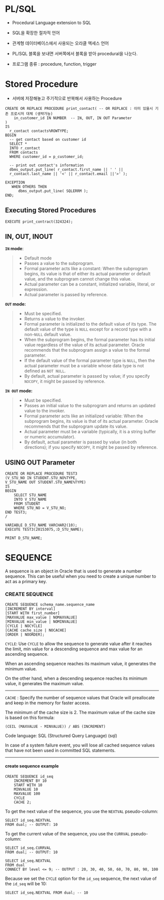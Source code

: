 # PL/SQL

- Procedural Language extension to SQL

- SQL을 확장한 절차적 언어
- 관계형 데이터베이스에서 사용되는 오라클 엑세스 언어
- PL/SQL 블록을 보내면 서버쪽에서 블록을 받아 procedural을 나눈다.
- 프로그램 종류 : procedure, function, trigger

# Stored Procedure

- 서버에 저장해놓고 주기적으로 반복해서 사용하는 Procedure

```plsql
CREATE OR REPLACE PROCEDURE print_contact( -- OR REPLACE : 이미 있을시 기존 프로시저 대체 (생략가능)
    in_customer_id IN NUMBER  -- IN, OUT, IN OUT Parameter
)
IS
  r_contact contacts%ROWTYPE;
BEGIN
  -- get contact based on customer id
  SELECT *
  INTO r_contact
  FROM contacts
  WHERE customer_id = p_customer_id;

  -- print out contact's information
  dbms_output.put_line( r_contact.first_name || ' ' ||
  r_contact.last_name || '<' || r_contact.email ||'>' );

EXCEPTION
   WHEN OTHERS THEN
      dbms_output.put_line( SQLERRM );
END;
```

## Executing Stored Procedures

```plsql
EXECUTE print_contract(324324);
```

## IN, OUT, INOUT

**`IN` mode**:

> -   Default mode
> -   Passes a value to the subprogram.
> -   Formal parameter acts like a constant: When the subprogram begins, its value is that of either its actual parameter or default value, and the subprogram cannot change this value.
> -   Actual parameter can be a constant, initialized variable, literal, or expression.
> -   Actual parameter is passed by reference.

**`OUT` mode:**

> -   Must be specified.
> -   Returns a value to the invoker.
> -   Formal parameter is initialized to the default value of its type. The default value of the type is `NULL` except for a record type with a non-`NULL` default value.
> -   When the subprogram begins, the formal parameter has its initial value regardless of the value of its actual parameter. Oracle recommends that the subprogram assign a value to the formal parameter.
> -   If the default value of the formal parameter type is `NULL`, then the actual parameter must be a variable whose data type is not defined as `NOT NULL`.
> -   By default, actual parameter is passed by value; if you specify `NOCOPY`, it might be passed by reference.

**`IN OUT` mode:**

> -   Must be specified.
> -   Passes an initial value to the subprogram and returns an updated value to the invoker.
> -   Formal parameter acts like an initialized variable: When the subprogram begins, its value is that of its actual parameter. Oracle recommends that the subprogram update its value.
> -   Actual parameter must be a variable (typically, it is a string buffer or numeric accumulator).
> -   By default, actual parameter is passed by value (in both directions); if you specify `NOCOPY`, it might be passed by reference.

## USING OUT Parameter

```plsql
CREATE OR REPLACE PROCEDURE TEST3
(V_STU_NO IN STUDENT.STU_NO%TYPE,
V_STU_NAME OUT STUDENT.STU_NAME%TYPE)
IS
BEGIN
    SELECT STU_NAME
    INTO V_STU_NAME
    FROM STUDENT
    WHERE STU_NO = V_STU_NO;
END TEST3;
/

VARIABLE D_STU_NAME VARCHAR2(10);
EXECUTE TEST3(20153075,:D_STU_NAME);

PRINT D_STU_NAME;
```


# SEQUENCE

A sequence is an object in Oracle that is used to generate a number sequence.
This can be useful when you need to create a unique number to act as a primary key.

### CREATE SEQUENCE

```plsql
CREATE SEQUENCE schema_name.sequence_name
[INCREMENT BY interval]
[START WITH first_number]
[MAXVALUE max_value | NOMAXVALUE]
[MINVALUE min_value | NOMINVALUE]
[CYCLE | NOCYCLE]
[CACHE cache_size | NOCACHE]
[ORDER | NOORDER];
```

`CYCLE`: Use `CYCLE` to allow the sequence to generate value after it reaches the limit, min value for a descending sequence and max value for an ascending sequence.

When an ascending sequence reaches its maximum value, it generates the minimum value.

On the other hand, when a descending sequence reaches its minimum value, it generates the maximum value.

---

`CACHE` : Specify the number of sequence values that Oracle will preallocate and keep in the memory for faster access.

The minimum of the cache size is 2. The maximum value of the cache size is based on this formula:

`(CEIL (MAXVALUE - MINVALUE)) / ABS (INCREMENT)`

Code language: SQL (Structured Query Language) (sql)

In case of a system failure event, you will lose all cached sequence values that have not been used in committed SQL statements.

---

#### create sequence example

```plsql
CREATE SEQUENCE id_seq
    INCREMENT BY 10
    START WITH 10
    MINVALUE 10
    MAXVALUE 100
    CYCLE
    CACHE 2;
```

To get the next value of the sequence, you use the `NEXTVAL` pseudo-column:

```PLSQL
SELECT id_seq.NEXTVAL 
FROM dual; -- OUTPUT: 10
```

To get the current value of the sequence, you use the `CURRVAL` pseudo-column:

```PLSQL
SELECT id_seq.CURRVAL
FROM dual; -- OUTPUT: 10
```

```PLSQL
SELECT id_seq.NEXTVAL 
FROM dual
CONNECT BY level <= 9; -- OUTPUT : 20, 30, 40, 50, 60, 70, 80, 90, 100
```

Because we set the `CYCLE` option for the `id_seq` sequence, the next value of the `id_seq` will be 10:

```PLSQL
SELECT id_seq.NEXTVAL FROM dual; -- 10
```

 